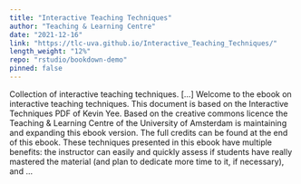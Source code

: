 ```yaml
---
title: "Interactive Teaching Techniques"
author: "Teaching & Learning Centre"
date: "2021-12-16"
link: "https://tlc-uva.github.io/Interactive_Teaching_Techniques/"
length_weight: "12%"
repo: "rstudio/bookdown-demo"
pinned: false
---
```


Collection of interactive teaching techniques. [...] Welcome to the ebook on interactive teaching techniques. This document is based on the Interactive Techniques PDF of Kevin Yee. Based on the creative commons licence the Teaching & Learning Centre of the University of Amsterdam is maintaining and expanding this ebook version. The full credits can be found at the end of this ebook. These techniques presented in this ebook have multiple benefits: the instructor can easily and quickly assess if students have really mastered the material (and plan to dedicate more time to it, if necessary), and  ...
